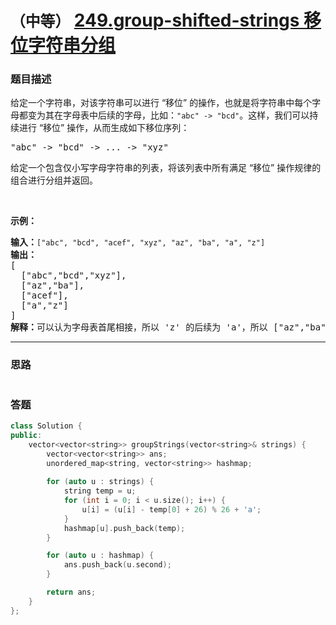 # `（中等）` [249.group-shifted-strings 移位字符串分组](https://leetcode-cn.com/problems/group-shifted-strings/)

### 题目描述
<p>给定一个字符串，对该字符串可以进行 “移位” 的操作，也就是将字符串中每个字母都变为其在字母表中后续的字母，比如：<code>"abc" -&gt; "bcd"</code>。这样，我们可以持续进行 “移位” 操作，从而生成如下移位序列：</p>

<pre>"abc" -&gt; "bcd" -&gt; ... -&gt; "xyz"</pre>

<p>给定一个包含仅小写字母字符串的列表，将该列表中所有满足&nbsp;“移位” 操作规律的组合进行分组并返回。</p>

<p>&nbsp;</p>

<p><strong>示例：</strong></p>

<pre><strong>输入：</strong><code>["abc", "bcd", "acef", "xyz", "az", "ba", "a", "z"]</code>
<strong>输出：</strong>
[
  ["abc","bcd","xyz"],
  ["az","ba"],
  ["acef"],
  ["a","z"]
]
<strong>解释：</strong>可以认为字母表首尾相接，所以 'z' 的后续为 'a'，所以 ["az","ba"] 也满足 “移位” 操作规律。</pre>


---
### 思路
```
```



### 答题
``` C++
class Solution {
public:
    vector<vector<string>> groupStrings(vector<string>& strings) {
        vector<vector<string>> ans;
        unordered_map<string, vector<string>> hashmap;
        
        for (auto u : strings) {
            string temp = u;
            for (int i = 0; i < u.size(); i++) {
                u[i] = (u[i] - temp[0] + 26) % 26 + 'a';
            }
            hashmap[u].push_back(temp);
        } 

        for (auto u : hashmap) {
            ans.push_back(u.second);
        }

        return ans;
    }
};
```




